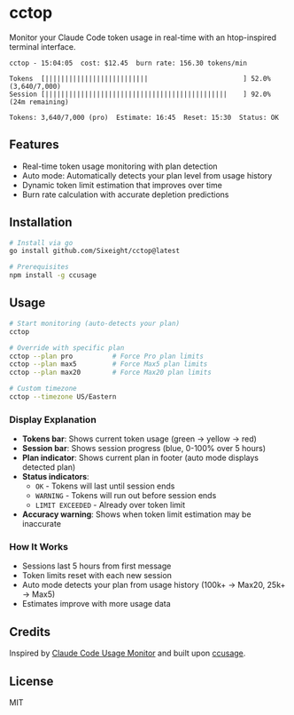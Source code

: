 # cctop

Monitor your Claude Code token usage in real-time with an htop-inspired terminal interface.

```
cctop - 15:04:05  cost: $12.45  burn rate: 156.30 tokens/min

Tokens  [||||||||||||||||||||||||||                        ] 52.0% (3,640/7,000)
Session [||||||||||||||||||||||||||||||||||||||||||||||    ] 92.0% (24m remaining)

Tokens: 3,640/7,000 (pro)  Estimate: 16:45  Reset: 15:30  Status: OK
```

## Features

- Real-time token usage monitoring with plan detection
- Auto mode: Automatically detects your plan level from usage history
- Dynamic token limit estimation that improves over time
- Burn rate calculation with accurate depletion predictions

## Installation

```bash
# Install via go
go install github.com/Sixeight/cctop@latest

# Prerequisites
npm install -g ccusage
```

## Usage

```bash
# Start monitoring (auto-detects your plan)
cctop

# Override with specific plan
cctop --plan pro          # Force Pro plan limits
cctop --plan max5         # Force Max5 plan limits
cctop --plan max20        # Force Max20 plan limits

# Custom timezone
cctop --timezone US/Eastern
```

### Display Explanation

- **Tokens bar**: Shows current token usage (green → yellow → red)
- **Session bar**: Shows session progress (blue, 0-100% over 5 hours)
- **Plan indicator**: Shows current plan in footer (auto mode displays detected plan)
- **Status indicators**:
  - `OK` - Tokens will last until session ends
  - `WARNING` - Tokens will run out before session ends
  - `LIMIT EXCEEDED` - Already over token limit
- **Accuracy warning**: Shows when token limit estimation may be inaccurate

### How It Works

- Sessions last 5 hours from first message
- Token limits reset with each new session
- Auto mode detects your plan from usage history (100k+ → Max20, 25k+ → Max5)
- Estimates improve with more usage data

## Credits

Inspired by [Claude Code Usage Monitor](https://github.com/Maciek-roboblog/Claude-Code-Usage-Monitor) and built upon [ccusage](https://github.com/ryoppippi/ccusage).

## License

MIT


